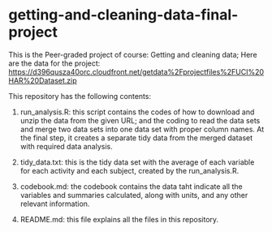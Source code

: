 # getting-and-cleaning-data-final-project
This is the Peer-graded project of course: Getting and cleaning data;
Here are the data for the project:
https://d396qusza40orc.cloudfront.net/getdata%2Fprojectfiles%2FUCI%20HAR%20Dataset.zip

This repository has the following contents:

1. run_analysis.R: this script contains the codes of how to download and unzip the data from the given URL; and the coding to read the data sets and merge two data sets into one data set with proper column names. At the final step, it creates a separate tidy data from the merged dataset with required data analysis.

2. tidy_data.txt: this is the tidy data set with the average of each variable for each activity and each subject, created by the run_analysis.R.

3. codebook.md: the codebook contains the data taht indicate all the variables and summaries calculated, along with units, and any other relevant information.

4. README.md: this file explains all the files in this repository.

